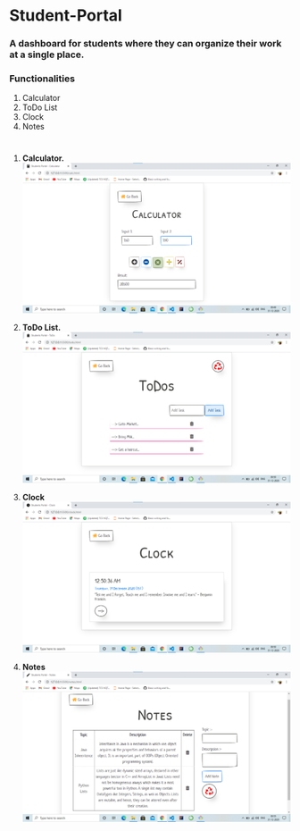 # Student-Portal
### A dashboard for students where they can organize their work at a single place.

### Functionalities 
1. Calculator  
2. ToDo List
3. Clock
4. Notes
#
1. **Calculator.**
![calculator](images/readme/calculator.png)

2. **ToDo List.**
![todo](images/readme/todo.png)

3. **Clock**
![clock](images/readme/clock.png)

4. **Notes**
![notes](images/readme/notes.png)
